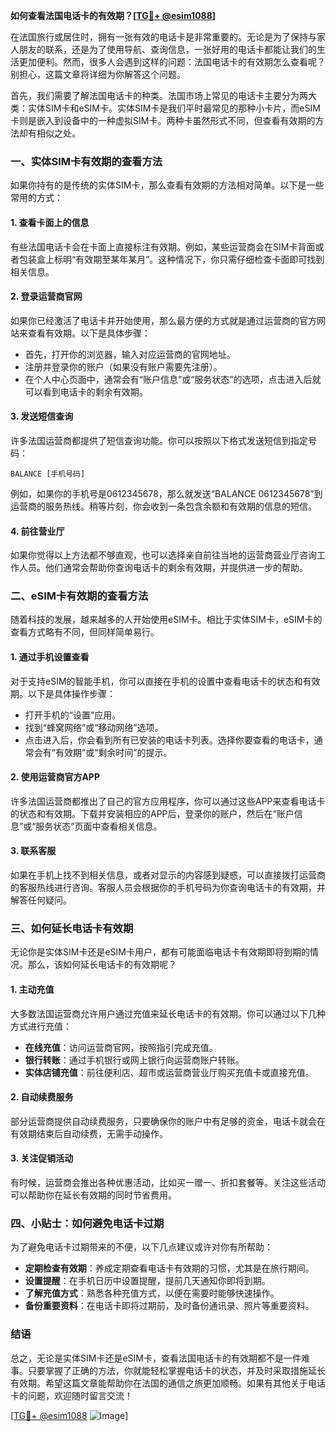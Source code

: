 **如何查看法国电话卡的有效期？[[TG💪+ @esim1088](https://t.me/s/esim1088)]**

在法国旅行或居住时，拥有一张有效的电话卡是非常重要的。无论是为了保持与家人朋友的联系，还是为了使用导航、查询信息，一张好用的电话卡都能让我们的生活更加便利。然而，很多人会遇到这样的问题：法国电话卡的有效期怎么查看呢？别担心，这篇文章将详细为你解答这个问题。

首先，我们需要了解法国电话卡的种类。法国市场上常见的电话卡主要分为两大类：实体SIM卡和eSIM卡。实体SIM卡是我们平时最常见的那种小卡片，而eSIM卡则是嵌入到设备中的一种虚拟SIM卡。两种卡虽然形式不同，但查看有效期的方法却有相似之处。

### **一、实体SIM卡有效期的查看方法**

如果你持有的是传统的实体SIM卡，那么查看有效期的方法相对简单。以下是一些常用的方式：

#### **1. 查看卡面上的信息**
有些法国电话卡会在卡面上直接标注有效期。例如，某些运营商会在SIM卡背面或者包装盒上标明“有效期至某年某月”。这种情况下，你只需仔细检查卡面即可找到相关信息。

#### **2. 登录运营商官网**
如果你已经激活了电话卡并开始使用，那么最方便的方式就是通过运营商的官方网站来查看有效期。以下是具体步骤：

- 首先，打开你的浏览器，输入对应运营商的官网地址。
- 注册并登录你的账户（如果没有账户需要先注册）。
- 在个人中心页面中，通常会有“账户信息”或“服务状态”的选项，点击进入后就可以看到电话卡的剩余有效期。

#### **3. 发送短信查询**
许多法国运营商都提供了短信查询功能。你可以按照以下格式发送短信到指定号码：

```
BALANCE [手机号码]
```

例如，如果你的手机号是0612345678，那么就发送“BALANCE 0612345678”到运营商的服务热线。稍等片刻，你会收到一条包含余额和有效期的信息的短信。

#### **4. 前往营业厅**
如果你觉得以上方法都不够直观，也可以选择亲自前往当地的运营商营业厅咨询工作人员。他们通常会帮助你查询电话卡的剩余有效期，并提供进一步的帮助。

### **二、eSIM卡有效期的查看方法**

随着科技的发展，越来越多的人开始使用eSIM卡。相比于实体SIM卡，eSIM卡的查看方式略有不同，但同样简单易行。

#### **1. 通过手机设置查看**
对于支持eSIM的智能手机，你可以直接在手机的设置中查看电话卡的状态和有效期。以下是具体操作步骤：

- 打开手机的“设置”应用。
- 找到“蜂窝网络”或“移动网络”选项。
- 点击进入后，你会看到所有已安装的电话卡列表。选择你要查看的电话卡，通常会有“有效期”或“剩余时间”的提示。

#### **2. 使用运营商官方APP**
许多法国运营商都推出了自己的官方应用程序，你可以通过这些APP来查看电话卡的状态和有效期。下载并安装相应的APP后，登录你的账户，然后在“账户信息”或“服务状态”页面中查看相关信息。

#### **3. 联系客服**
如果在手机上找不到相关信息，或者对显示的内容感到疑惑，可以直接拨打运营商的客服热线进行咨询。客服人员会根据你的手机号码为你查询电话卡的有效期，并解答任何疑问。

### **三、如何延长电话卡有效期**

无论你是实体SIM卡还是eSIM卡用户，都有可能面临电话卡有效期即将到期的情况。那么，该如何延长电话卡的有效期呢？

#### **1. 主动充值**
大多数法国运营商允许用户通过充值来延长电话卡的有效期。你可以通过以下几种方式进行充值：

- **在线充值**：访问运营商官网，按照指引完成充值。
- **银行转账**：通过手机银行或网上银行向运营商账户转账。
- **实体店铺充值**：前往便利店、超市或运营商营业厅购买充值卡或直接充值。

#### **2. 自动续费服务**
部分运营商提供自动续费服务，只要确保你的账户中有足够的资金，电话卡就会在有效期结束后自动续费，无需手动操作。

#### **3. 关注促销活动**
有时候，运营商会推出各种优惠活动，比如买一赠一、折扣套餐等。关注这些活动可以帮助你在延长有效期的同时节省费用。

### **四、小贴士：如何避免电话卡过期**

为了避免电话卡过期带来的不便，以下几点建议或许对你有所帮助：

- **定期检查有效期**：养成定期查看电话卡有效期的习惯，尤其是在旅行期间。
- **设置提醒**：在手机日历中设置提醒，提前几天通知你即将到期。
- **了解充值方式**：熟悉各种充值方式，以便在需要时能够快速操作。
- **备份重要资料**：在电话卡即将过期前，及时备份通讯录、照片等重要资料。

### **结语**

总之，无论是实体SIM卡还是eSIM卡，查看法国电话卡的有效期都不是一件难事。只要掌握了正确的方法，你就能轻松掌握电话卡的状态，并及时采取措施延长有效期。希望这篇文章能帮助你在法国的通信之旅更加顺畅。如果有其他关于电话卡的问题，欢迎随时留言交流！

[[TG💪+ @esim1088](https://t.me/s/esim1088) ![Image](https://i.postimg.cc/4NQfJmqS/Snipaste-2025-05-13-00-14-12.png)]